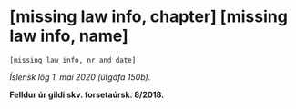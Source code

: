 # [missing law info, chapter] [missing law info, name]

`[missing law info, nr_and_date]`

_Íslensk lög 1. maí 2020 (útgáfa 150b)._

**Felldur úr gildi skv. forsetaúrsk. 8/2018.**

